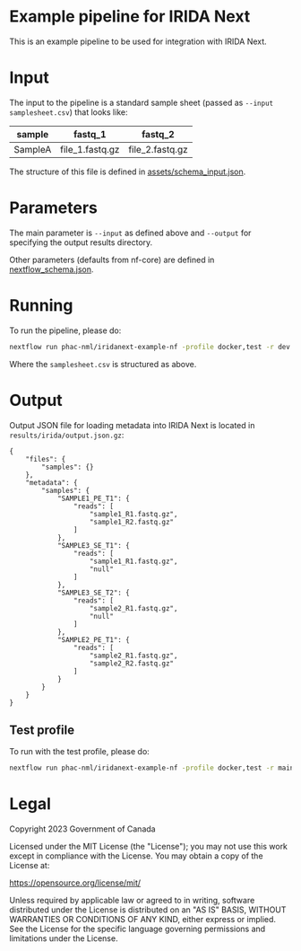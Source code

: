 # Example pipeline for IRIDA Next

This is an example pipeline to be used for integration with IRIDA Next.

# Input

The input to the pipeline is a standard sample sheet (passed as `--input samplesheet.csv`) that looks like:

| sample  | fastq_1         | fastq_2         |
| ------- | --------------- | --------------- |
| SampleA | file_1.fastq.gz | file_2.fastq.gz |

The structure of this file is defined in [assets/schema_input.json](assets/schema_input.json).

# Parameters

The main parameter is `--input` as defined above and `--output` for specifying the output results directory.

Other parameters (defaults from nf-core) are defined in [nextflow_schema.json](nextflow_schmea.json).

# Running

To run the pipeline, please do:

```bash
nextflow run phac-nml/iridanext-example-nf -profile docker,test -r dev -latest --input samplesheet.csv --outdir results
```

Where the `samplesheet.csv` is structured as above.

# Output

Output JSON file for loading metadata into IRIDA Next is located in `results/irida/output.json.gz`:

```
{
    "files": {
        "samples": {}
    },
    "metadata": {
        "samples": {
            "SAMPLE1_PE_T1": {
                "reads": [
                    "sample1_R1.fastq.gz",
                    "sample1_R2.fastq.gz"
                ]
            },
            "SAMPLE3_SE_T1": {
                "reads": [
                    "sample1_R1.fastq.gz",
                    "null"
                ]
            },
            "SAMPLE3_SE_T2": {
                "reads": [
                    "sample2_R1.fastq.gz",
                    "null"
                ]
            },
            "SAMPLE2_PE_T1": {
                "reads": [
                    "sample2_R1.fastq.gz",
                    "sample2_R2.fastq.gz"
                ]
            }
        }
    }
}
```

## Test profile

To run with the test profile, please do:

```bash
nextflow run phac-nml/iridanext-example-nf -profile docker,test -r main -latest --outdir results
```

# Legal

Copyright 2023 Government of Canada

Licensed under the MIT License (the "License"); you may not use
this work except in compliance with the License. You may obtain a copy of the
License at:

https://opensource.org/license/mit/

Unless required by applicable law or agreed to in writing, software distributed
under the License is distributed on an "AS IS" BASIS, WITHOUT WARRANTIES OR
CONDITIONS OF ANY KIND, either express or implied. See the License for the
specific language governing permissions and limitations under the License.
